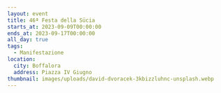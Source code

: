 ```yaml
---
layout: event
title: 46ª Festa della Sücia
starts_at: 2023-09-09T00:00:00
ends_at: 2023-09-17T00:00:00
all_day: true
tags:
  - Manifestazione
location:
  city: Boffalora
  address: Piazza IV Giugno
thumbnail: images/uploads/david-dvoracek-3kbizzluhnc-unsplash.webp
---
```

